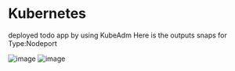 # Kubernetes
deployed todo app by using KubeAdm
Here is the outputs snaps for Type:Nodeport

![image](https://user-images.githubusercontent.com/125451289/234487530-76539405-8a09-4b67-a5ee-82d09129b3bc.png)
![image](https://user-images.githubusercontent.com/125451289/234487604-b37bd807-5cc3-4f13-ab13-97b9988b066b.png)
